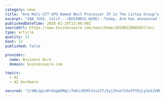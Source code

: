 ```yaml
---
category: news
title: "Arm Mali-G77 GPU Named Best Processor IP in The Linley Group’s Analysts’ Choice Awards"
excerpt: "SAN JOSE, Calif.--(BUSINESS WIRE)--Today, Arm has announced that the Arm Mali-G77 GPU has been named the winner of the Best Processor IP category in The Linley Group’s Analysts’ Choice Awards 2019. The annual awards recognize the top semiconductor offerings of the year in seven distinct categories: AI accelerators, embedded processors ..."
publishedDateTime: 2020-01-20T13:00:00Z
sourceUrl: https://www.businesswire.com/news/home/20200120005037/en/
type: article
quality: 11
heat: 11
published: false

provider:
  name: Business Wire
  domain: businesswire.com

topics:
  - AI
  - AI Hardware

secured: "I/dNLSpLn8+kGgAOMqC/feKz/BSMlXzutZT/XyjZVxo7IXofPYDjLy3aI2VBk6sCR1I2AeL7XwsUs8JJdBiNDlwDEIKd3pETGlWyyIbsFDg5SJX8ofPCO8Ah90BpqgyNz1GrbTWnArlfQmxAxpKvqCVpdSehjx9CMy3NHAEIfWLoASjOGfmmTnt7CGKgSjFyEwZLCaLAXpL/6XAVyg6/sPDHIvO6pBU8aZKMTL/1XmyBvp2tvNi45ZejZoVXNeVLF3gtxTEbWymX2ppsaGv7I2h06vjOO+kV7ywKZ+xKXsffZPMpEk6kuMfWshQ+ae1d;ADFcm5+gezF+Eiv3twGwJg=="
---
```


